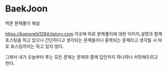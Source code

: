# BaekJoon
백준 문제풀이 해설

https://komorebi1284.tistory.com
이곳에 따로 문제풀이에 대한 이미지,설명과 함께 포스팅을 하고 있으나
간단하다고 생각되는 문제들이나 중복되는 문제라고 생각될 시 따로 포스팅까지는 하고 있지 않다.

그래서 내가 오늘부터 푸는 모든 문제는 문제와 함께 답안까지 하나하나 커밋해두려고 한다.
